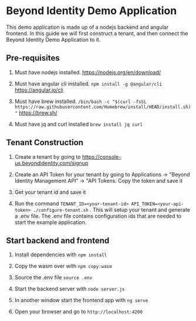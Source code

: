 # Beyond Identity Demo Application
This demo application is made up of a nodejs backend and angular frontend. 
In this guide we will first construct a tenant, and then connect the Beyond Identity Demo Application to it.

## Pre-requisites

1. Must have nodejs installed. https://nodejs.org/en/download/

2. Must have angular cli installed. `npm install -g @angular/cli` https://angular.io/cli

3. Must have brew installed. `/bin/bash -c "$(curl -fsSL https://raw.githubusercontent.com/Homebrew/install/HEAD/install.sh)"` https://brew.sh/

4. Must have jq and curl installed `brew install jq curl` 

## Tenant Construction

1. Create a tenant by going to https://console-us.beyondidentity.com/signup

2. Create an API Token for your tenant by going to Applications -> "Beyond Identity Management API" -> "API Tokens. Copy the token and save it

3. Get your tenant id and save it

4. Run the command `TENANT_ID=<your-tenant-id> API_TOKEN=<your-api-token> ./configure-tenant.sh` . This will setup your tenant and generate a .env file. The .env file contains configuration ids that are needed to start the example application. 

## Start backend and frontend

1. Install dependencies with `npm install`

2. Copy the wasm over with `npm copy:wasm`

3. Source the .env file `source .env`

4. Start the backend server with `node server.js`

5. In another window start the frontend app with `ng serve`

6. Open your browser and go to `http://localhost:4200`